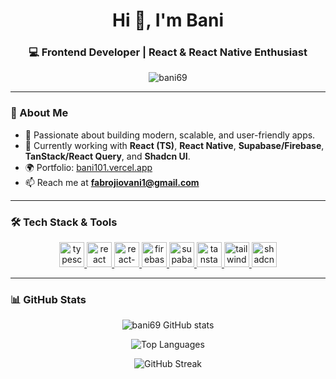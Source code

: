 <h1 align="center">Hi 👋, I'm Bani</h1>
<h3 align="center">💻 Frontend Developer | React & React Native Enthusiast</h3>

<p align="center">
  <img src="https://komarev.com/ghpvc/?username=bani69&label=Profile%20views&color=0e75b6&style=flat" alt="bani69" />
</p>

---

### 🧠 About Me
- 🚀 Passionate about building modern, scalable, and user-friendly apps.  
- 🔭 Currently working with **React (TS)**, **React Native**, **Supabase/Firebase**, **TanStack/React Query**, and **Shadcn UI**.  
- 🌍 Portfolio: [bani101.vercel.app](https://bani101.vercel.app/)  
- 📫 Reach me at **fabrojiovani1@gmail.com**  

---

### 🛠️ Tech Stack & Tools  

<p align="center">
  <a href="https://www.typescriptlang.org/" target="_blank" rel="noreferrer">
    <img src="https://cdn.jsdelivr.net/gh/devicons/devicon/icons/typescript/typescript-original.svg" alt="typescript" width="40" height="40"/>
  </a>
  <a href="https://reactjs.org/" target="_blank" rel="noreferrer">
    <img src="https://cdn.jsdelivr.net/gh/devicons/devicon/icons/react/react-original-wordmark.svg" alt="react" width="40" height="40"/>
  </a>
  <a href="https://reactnative.dev/" target="_blank" rel="noreferrer">
    <img src="https://reactnative.dev/img/header_logo.svg" alt="react-native" width="40" height="40"/>
  </a>
  <a href="https://firebase.google.com/" target="_blank" rel="noreferrer">
    <img src="https://cdn.jsdelivr.net/gh/devicons/devicon/icons/firebase/firebase-plain.svg" alt="firebase" width="40" height="40"/>
  </a>
  <a href="https://supabase.com/" target="_blank" rel="noreferrer">
    <img src="https://www.vectorlogo.zone/logos/supabase/supabase-icon.svg" alt="supabase" width="40" height="40"/>
  </a>
  <a href="https://tanstack.com" target="_blank" rel="noreferrer">
    <img src="https://tanstack.com/assets/splash-dark-8nwlc0Nt.png" alt="tanstack" width="40" height="40"/>
  </a>
  <a href="https://tailwindcss.com/" target="_blank" rel="noreferrer">
    <img src="https://cdn.jsdelivr.net/gh/devicons/devicon/icons/tailwindcss/tailwindcss-plain.svg" alt="tailwind" width="40" height="40"/>
  </a>
  <a href="https://shadcn.dev/" target="_blank" rel="noreferrer">
    <img src="https://avatars.githubusercontent.com/u/139895814?s=200&v=4" alt="shadcn/ui" width="40" height="40"/>
  </a>
</p>

---

### 📊 GitHub Stats  

<p align="center">
  <img src="https://github-readme-stats.vercel.app/api?username=bani69&show_icons=true&theme=radical" alt="bani69 GitHub stats" />
</p>
<p align="center">
  <img src="https://github-readme-stats.vercel.app/api/top-langs/?username=bani69&layout=compact&theme=radical&langs_count=10" alt="Top Languages" />
</p>
<p align="center">
  <img src="https://github-readme-streak-stats.herokuapp.com/?user=bani69&theme=radical" alt="GitHub Streak" />
</p>
